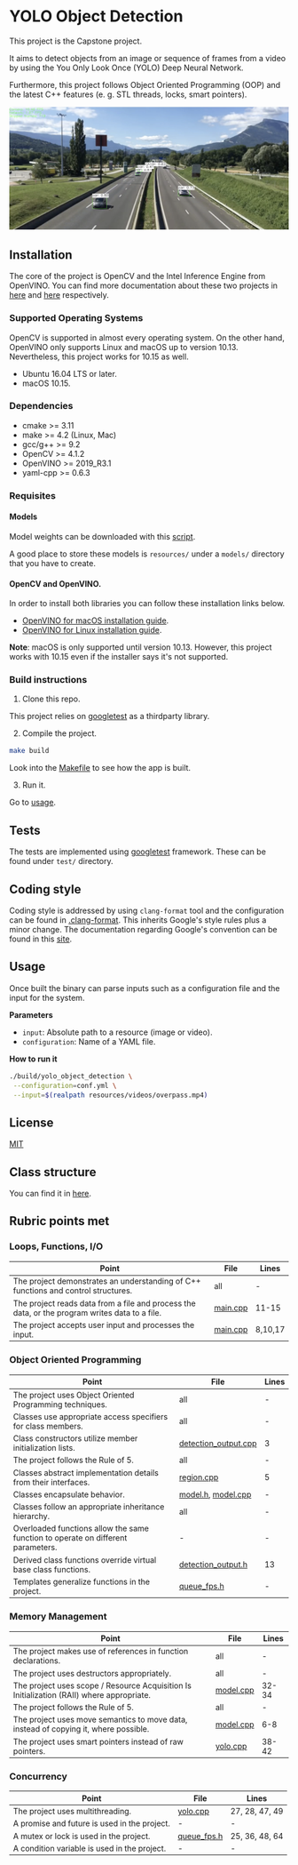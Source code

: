 # YOLO Object Detection

This project is the Capstone project.

It aims to detect objects from an image or sequence of frames from a video by using the You Only Look Once (YOLO) Deep Neural Network.

Furthermore, this project follows Object Oriented Programming (OOP) and the latest C++ features (e. g. STL threads, locks, smart pointers).


![Overpass detection](images/cover.png)

## Installation

The core of the project is OpenCV and the Intel Inference Engine from OpenVINO.
You can find more documentation about these two projects in [here][OpenCV] and [here][OpenVINO] respectively.

### Supported Operating Systems

OpenCV is supported in almost every operating system. On the other hand, OpenVINO only supports Linux and 
macOS up to version 10.13. Nevertheless, this project works for 10.15 as well.

- Ubuntu 16.04 LTS or later.
- macOS 10.15.

### Dependencies

- cmake >= 3.11
- make >= 4.2 (Linux, Mac)
- gcc/g++ >= 9.2
- OpenCV >= 4.1.2
- OpenVINO >= 2019_R3.1
- yaml-cpp >= 0.6.3

### Requisites

#### Models

Model weights can be downloaded with this [script][Models downloader].

A good place to store these models is `resources/` under a `models/` directory that you have to create.

#### OpenCV and OpenVINO.

In order to install both libraries you can follow these installation links below.

- [OpenVINO for macOS installation guide][OpenVINO for macOS].
- [OpenVINO for Linux installation guide][OpenVINO for Linux].

**Note**: macOS is only supported until version 10.13. However, this project works with 10.15 even if the installer says it's not supported.

### Build instructions

1. Clone this repo.

This project relies on [googletest][Google Test] as a thirdparty library.

2. Compile the project.

```bash
make build
```

Look into the [Makefile][Makefile] to see how the app is built.

3. Run it.

Go to [usage](#usage).

## Tests

The tests are implemented using [googletest][Google Test] framework.
These can be found under `test/` directory.

## Coding style

Coding style is addressed by using `clang-format` tool and the configuration can be found in [.clang-format].
This inherits Google's style rules plus a minor change.
The documentation regarding Google's convention can be found in this [site][Google C++ Style Guide].

## Usage

Once built the binary can parse inputs such as a configuration file and the input for the
system.

**Parameters**

* `input`: Absolute path to a resource (image or video).
* `configuration`: Name of a YAML file.

**How to run it**

```bash
./build/yolo_object_detection \
 --configuration=conf.yml \
 --input=$(realpath resources/videos/overpass.mp4)
```

## License

[MIT][MIT]

## Class structure

You can find it in [here][Class structure].


## Rubric points met

### Loops, Functions, I/O

| Point                                                                                          | File       | Lines          |
|------------------------------------------------------------------------------------------------|------------|----------------|
| The project demonstrates an understanding of C++ functions and control structures.             | all        | -              |
| The project reads data from a file and process the data, or the program writes data to a file. | [main.cpp] | 11-15          |
| The project accepts user input and processes the input.                                        | [main.cpp] | 8,10,17        |

### Object Oriented Programming

| Point                                                                            | File                   | Lines          |
|----------------------------------------------------------------------------------|------------------------|----------------|
| The project uses Object Oriented Programming techniques.                         | all                    | -              |
| Classes use appropriate access specifiers for class members.                     | all                    | -              |
| Class constructors utilize member initialization lists.                          | [detection_output.cpp] | 3              |
| The project follows the Rule of 5.                                               | all                    | -              |
| Classes abstract implementation details from their interfaces.                   | [region.cpp]           | 5              |
| Classes encapsulate behavior.                                                    | [model.h], [model.cpp] | -              |
| Classes follow an appropriate inheritance hierarchy.                             | all                    | -              |
| Overloaded functions allow the same function to operate on different parameters. | -                      | -              |
| Derived class functions override virtual base class functions.                   | [detection_output.h]   | 13             |
| Templates generalize functions in the project.                                   | [queue_fps.h]          | -              |

### Memory Management

| Point                                                                                     | File            | Lines          |
|-------------------------------------------------------------------------------------------|-----------------|----------------|
| The project makes use of references in function declarations.                             | all             | -              |
| The project uses destructors appropriately.                                               | all             | -              |
| The project uses scope / Resource Acquisition Is Initialization (RAII) where appropriate. | [model.cpp]     | 32-34          |
| The project follows the Rule of 5.                                                        | all             | -              |
| The project uses move semantics to move data, instead of copying it, where possible.      | [model.cpp]     | 6-8            |
| The project uses smart pointers instead of raw pointers.                                  | [yolo.cpp]      | 38-42          | 

### Concurrency

| Point                                        | File            | Lines          |
|----------------------------------------------|-----------------|----------------|
| The project uses multithreading.             | [yolo.cpp]      | 27, 28, 47, 49 |
| A promise and future is used in the project. | -               | -              |
| A mutex or lock is used in the project.      | [queue_fps.h]   | 25, 36, 48, 64 |
| A condition variable is used in the project. | -               | -              |   


[Class structure]: docs/ClassStructure.md
[.clang-format]: ./.clang-format
[MIT]: ./LICENSE
[Makefile]: ./Makefile

[Google C++ Style Guide]: https://google.github.io/styleguide/cppguide.html
[Google Test]: https://github.com/google/googletest
[Models downloader]: https://github.com/opencv/opencv_extra/blob/master/testdata/dnn/download_models.py
[OpenCV]: https://opencv.org/
[OpenVINO]: https://software.intel.com/en-us/openvino-toolkit
[C++ Nanodegree]: https://www.udacity.com/course/c-plus-plus-nanodegree--nd213

[main.cpp]: src/main.cpp
[yolo.cpp]: src/yolo.cpp
[queue_fps.h]: ./include/queue_fps.h
[model.cpp]: src/model/model.cpp
[model.h]: include/model/model.h
[detection_output.h]: include/model/detection_output.h
[detection_output.cpp]: src/model/detection_output.cpp
[region.h]: include/model/region.h
[region.cpp]: src/model/region.cpp

[OpenVINO for Linux]: https://docs.openvinotoolkit.org/latest/_docs_install_guides_installing_openvino_linux.html
[OpenVINO for macOS]: https://docs.openvinotoolkit.org/latest/_docs_install_guides_installing_openvino_macos.html
